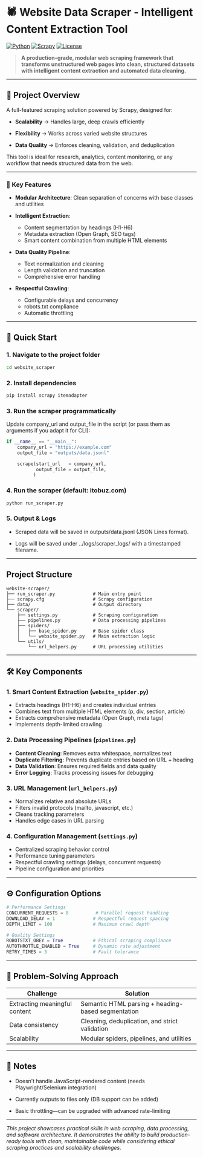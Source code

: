 # 🕷️ Website Data Scraper - Intelligent Content Extraction Tool

[![Python](https://img.shields.io/badge/Python-3.8%2B-blue.svg)](https://python.org)
[![Scrapy](https://img.shields.io/badge/Scrapy-2.11%2B-green.svg)](https://scrapy.org)
[![License](https://img.shields.io/badge/License-MIT-yellow.svg)](LICENSE)

> **A production-grade, modular web scraping framework that transforms unstructured web pages into clean, structured datasets with intelligent content extraction and automated data cleaning.**

----

## 🎯 Project Overview

A full-featured scraping solution powered by Scrapy, designed for:

- **Scalability** → Handles large, deep crawls efficiently

- **Flexibility** → Works across varied website structures

- **Data Quality** → Enforces cleaning, validation, and deduplication

This tool is ideal for research, analytics, content monitoring, or any workflow that needs structured data from the web.

---

### 🌟 Key Features

- **Modular Architecture**: Clean separation of concerns with base classes and utilities

- **Intelligent Extraction**: 
  - Content segmentation by headings (H1-H6)
  - Metadata extraction (Open Graph, SEO tags)
  - Smart content combination from multiple HTML elements

- **Data Quality Pipeline**:
  - Text normalization and cleaning
  - Length validation and truncation
  - Comprehensive error handling

- **Respectful Crawling**:
  - Configurable delays and concurrency
  - robots.txt compliance
  - Automatic throttling

----

## 🚀 Quick Start

### 1. Navigate to the project folder
```bash
cd website_scraper
```

### 2. Install dependencies
```bash
pip install scrapy itemadapter
```

### 3. Run the scraper programmatically
Update company_url and output_file in the script (or pass them as arguments if you adapt it for CLI):

```python
if __name__ == "__main__":
    company_url = "https://example.com"
    output_file = "outputs/data.jsonl"

    scrape(start_url   = company_url, 
           output_file = output_file,
          )
```

### 4. Run the scraper (default: itobuz.com)
```bash 
python run_scraper.py
```

### 5. Output & Logs
- Scraped data will be saved in outputs/data.jsonl (JSON Lines format).

- Logs will be saved under ../logs/scraper_logs/ with a timestamped filename.

---

## Project Structure
```
website-scraper/
├── run_scraper.py              # Main entry point
├── scrapy.cfg                  # Scrapy configuration
├── data/                       # Output directory
└── scraper/
    ├── settings.py             # Scraping configuration
    ├── pipelines.py            # Data processing pipelines
    ├── spiders/
    │   ├── base_spider.py      # Base spider class
    │   └── website_spider.py   # Main extraction logic
    └── utils/
        └── url_helpers.py      # URL processing utilities
```

--- 

## 🛠️ Key Components

### 1. Smart Content Extraction (`website_spider.py`)
- Extracts headings (H1-H6) and creates individual entries
- Combines text from multiple HTML elements (p, div, section, article)
- Extracts comprehensive metadata (Open Graph, meta tags)
- Implements depth-limited crawling

### 2. Data Processing Pipelines (`pipelines.py`)
- **Content Cleaning**: Removes extra whitespace, normalizes text
- **Duplicate Filtering**: Prevents duplicate entries based on URL + heading
- **Data Validation**: Ensures required fields and data quality
- **Error Logging**: Tracks processing issues for debugging

### 3. URL Management (`url_helpers.py`)
- Normalizes relative and absolute URLs
- Filters invalid protocols (mailto, javascript, etc.)
- Cleans tracking parameters
- Handles edge cases in URL parsing

### 4. Configuration Management (`settings.py`)
- Centralized scraping behavior control
- Performance tuning parameters
- Respectful crawling settings (delays, concurrent requests)
- Pipeline configuration and priorities

---

## ⚙️ Configuration Options

```python
# Performance Settings
CONCURRENT_REQUESTS = 8          # Parallel request handling
DOWNLOAD_DELAY = 1              # Respectful request spacing
DEPTH_LIMIT = 100               # Maximum crawl depth

# Quality Settings
ROBOTSTXT_OBEY = True           # Ethical scraping compliance
AUTOTHROTTLE_ENABLED = True     # Dynamic rate adjustment
RETRY_TIMES = 3                 # Fault tolerance
```

---

## 🎯 Problem-Solving Approach

| Challenge                     | Solution                                           |
| ----------------------------- | -------------------------------------------------- |
| Extracting meaningful content | Semantic HTML parsing + heading-based segmentation |
| Data consistency              | Cleaning, deduplication, and strict validation     |
| Scalability                   | Modular spiders, pipelines, and utilities          |

---

## 📌 Notes

- Doesn’t handle JavaScript-rendered content (needs Playwright/Selenium integration)

- Currently outputs to files only (DB support can be added)

- Basic throttling—can be upgraded with advanced rate-limiting

---

*This project showcases practical skills in web scraping, data processing, and software architecture. It demonstrates the ability to build production-ready tools with clean, maintainable code while considering ethical scraping practices and scalability challenges.*